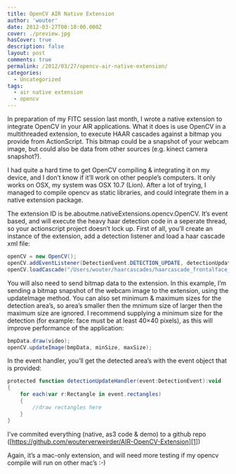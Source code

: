 ```yaml
---
title: OpenCV AIR Native Extension
author: 'wouter'
date: 2012-03-27T00:10:00.000Z
cover: ./preview.jpg
hasCover: true
description: false
layout: post
comments: true
permalink: /2012/03/27/opencv-air-native-extension/
categories:
  - Uncategorized
tags:
  - air native extension
  - opencv
---
```

In preparation of my FITC session last month, I wrote a native extension to integrate OpenCV in your AIR applications. What it does is use OpenCV in a multithreaded extension, to execute HAAR cascades against a bitmap you provide from ActionScript. This bitmap could be a snapshot of your webcam image, but could also be data from other sources (e.g. kinect camera snapshot?).

I had quite a hard time to get OpenCV compiling & integrating it on my device, and I don’t know if it’ll work on other people’s computers. It only works on OSX, my system was OSX 10.7 (Lion). After a lot of trying, I managed to compile opencv as static libraries, and could integrate them in a native extension package.



The extension ID is be.aboutme.nativeExtensions.opencv.OpenCV. It’s event based, and will execute the heavy haar detection code in a seperate thread, so your actionscript project doesn’t lock up. First of all, you’ll create an instance of the extension, add a detection listener and load a haar cascade xml file:

``` actionscript
openCV = new OpenCV();
openCV.addEventListener(DetectionEvent.DETECTION_UPDATE, detectionUpdateHandler);
openCV.loadCascade("/Users/wouter/haarcascades/haarcascade_frontalface_alt2.xml");
```

You will also need to send bitmap data to the extension. In this example, I’m sending a bitmap snapshot of the webcam image to the extension, using the updateImage method. You can also set minimum & maximum sizes for the detection area’s, so area’s smaller then the mnimum size of larger then the maximum size are ignored. I recommend supplying a minimum size for the detection (for example: face must be at least 40×40 pixels), as this will improve performance of the application:

``` actionscript
bmpData.draw(video);
openCV.updateImage(bmpData, minSize, maxSize);
```

In the event handler, you’ll get the detected area’s with the event object that is provided:

``` actionscript
protected function detectionUpdateHandler(event:DetectionEvent):void
{
    for each(var r:Rectangle in event.rectangles)
    {
        //draw rectangles here
    }
}
```

I’ve commited everything (native, as3 code & demo) to a github repo ([https://github.com/wouterverweirder/AIR-OpenCV-Extension][1])

Again, it’s a mac-only extension, and will need more testing if my opencv compile will run on other mac’s :-)

[1]: https://github.com/wouterverweirder/AIR-OpenCV-Extension	"Code on Github"